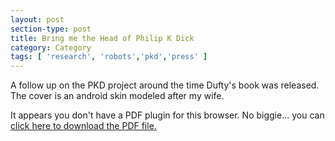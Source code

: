 ```yaml
---
layout: post
section-type: post
title: Bring me the Head of Philip K Dick
category: Category
tags: [ 'research', 'robots','pkd','press' ]
---
```

A follow up on the PKD project around the time Dufty's book was released. The cover is an android skin modeled after my wife.

<object data="http://umdrive.memphis.edu/aolney/public/press/flyer_pkd_5_23_12.pdf" type="application/pdf" width="100%" height="600px">
 
  <p>It appears you don't have a PDF plugin for this browser.
  No biggie... you can <a href="http://umdrive.memphis.edu/aolney/public/press/flyer_pkd_5_23_12.pdf">click here to
  download the PDF file.</a></p>
  
</object>
